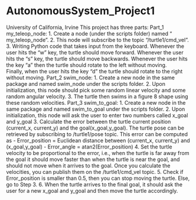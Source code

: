 # AutonomousSystem_Project1
University of California, Irvine
This project has three parts: 
  Part_1 my_teleop_node: 
    1. Create a node (under the scripts folder) named “​my_teleop_node​”. 
    2. This node will subscribe to the topic “/turtle1/cmd_vel”. 
    3. Writing Python code that takes input from the keyboard. Whenever the user hits the “w” key, the turtle should move forward. Whenever the user hits        the “s” key, the turtle should move backwards. Whenever the user hits the key “a” then the turtle should rotate to the left without moving.       
       Finally, when the user hits the key “d” the turtle should rotate to the right without moving. 
  Part_2 swim_node: 
    1. Create a new node in the same package and named swim_node under the scripts folder. 
    2. Upon initialization, this node should pick some random linear velocity and some random angular velocity. 
    3. The turtle then swims in a figure 8 shape using these random velocities. 
  Part_3 swim_to_goal: 
    1. Create a new node in the same package and named swim_to_goal under the scripts folder. 
    2. Upon initialization, this node will ask the user to enter two numbers called x_goal and y_goal 
    3. Calculate the error between the turtle current position (current_x, current_y) and the goal(x_goal,y_goal). The turtle pose can be retrieved by          subscribing to /turtle1/pose topic. 
       This error can be computed as 
         - Error_position = Euclidean distance between (current_x, current_y) and (x_goal,y_goal) 
         - Error_angle = atan2(Error_position) 
    4. Set the turtle velocity to be proportional to the error, i.e., when the turtle is far away from the goal it should move faster than when the              turtle is near the goal, and should not move when it arrives to the goal. Once you calculate the velocities, you can publish them on the                  /turtle1/cmd_vel topic. 
    5. Check if Error_position is smaller than 0.5, then you can stop moving the turtle. Else, go to Step 3. 6. When the turtle arrives to the final            goal, it should ask the user for a new x_goal and y_goal and then move the turtle accordingly.
